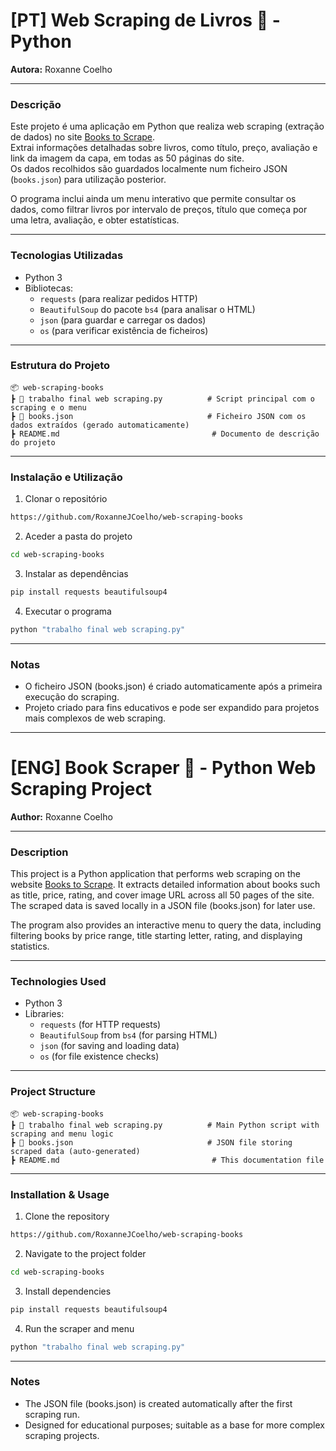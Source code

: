 # [PT] Web Scraping de Livros 📖 - Python

**Autora:** Roxanne Coelho

---

### Descrição

Este projeto é uma aplicação em Python que realiza web scraping (extração de dados) no site [Books to Scrape](https://books.toscrape.com).  
Extrai informações detalhadas sobre livros, como título, preço, avaliação e link da imagem da capa, em todas as 50 páginas do site.  
Os dados recolhidos são guardados localmente num ficheiro JSON (`books.json`) para utilização posterior.

O programa inclui ainda um menu interativo que permite consultar os dados, como filtrar livros por intervalo de preços, título que começa por uma letra, avaliação, e obter estatísticas.

---

### Tecnologias Utilizadas

- Python 3  
- Bibliotecas:  
  - `requests` (para realizar pedidos HTTP)  
  - `BeautifulSoup` do pacote `bs4` (para analisar o HTML)  
  - `json` (para guardar e carregar os dados)  
  - `os` (para verificar existência de ficheiros)

---

### Estrutura do Projeto

```plaintext
📦 web-scraping-books
┣ 📜 trabalho final web scraping.py          # Script principal com o scraping e o menu
┣ 📜 books.json                              # Ficheiro JSON com os dados extraídos (gerado automaticamente)
┣ README.md                                  # Documento de descrição do projeto
```

---

### Instalação e Utilização
1. Clonar o repositório
```bash
https://github.com/RoxanneJCoelho/web-scraping-books
```

2. Aceder a pasta do projeto
```bash
cd web-scraping-books                             
```

3. Instalar as dependências
```bash
pip install requests beautifulsoup4                            
```
   
4. Executar o programa
```bash
python "trabalho final web scraping.py"                         
```

---

### Notas
- O ficheiro JSON (books.json) é criado automaticamente após a primeira execução do scraping.
- Projeto criado para fins educativos e pode ser expandido para projetos mais complexos de web scraping.

---

# [ENG] Book Scraper 📖 - Python Web Scraping Project

**Author:** Roxanne Coelho

---

### Description

This project is a Python application that performs web scraping on the website [Books to Scrape](https://books.toscrape.com). 
It extracts detailed information about books such as title, price, rating, and cover image URL across all 50 pages of the site.
The scraped data is saved locally in a JSON file (books.json) for later use.

The program also provides an interactive menu to query the data, including filtering books by price range, title starting letter, rating, and displaying statistics.

---

### Technologies Used

- Python 3  
- Libraries: 
  - `requests` (for HTTP requests) 
  - `BeautifulSoup` from `bs4` (for parsing HTML)
  - `json` (for saving and loading data) 
  - `os` (for file existence checks)

---

### Project Structure

```plaintext
📦 web-scraping-books
┣ 📜 trabalho final web scraping.py          # Main Python script with scraping and menu logic
┣ 📜 books.json                              # JSON file storing scraped data (auto-generated)
┣ README.md                                  # This documentation file
```

---

### Installation & Usage
1. Clone the repository
```bash
https://github.com/RoxanneJCoelho/web-scraping-books
```

2. Navigate to the project folder
```bash
cd web-scraping-books                             
```

3. Install dependencies
```bash
pip install requests beautifulsoup4                            
```
   
4. Run the scraper and menu
```bash
python "trabalho final web scraping.py"                         
```

---

### Notes
- The JSON file (books.json) is created automatically after the first scraping run.
- Designed for educational purposes; suitable as a base for more complex scraping projects.
